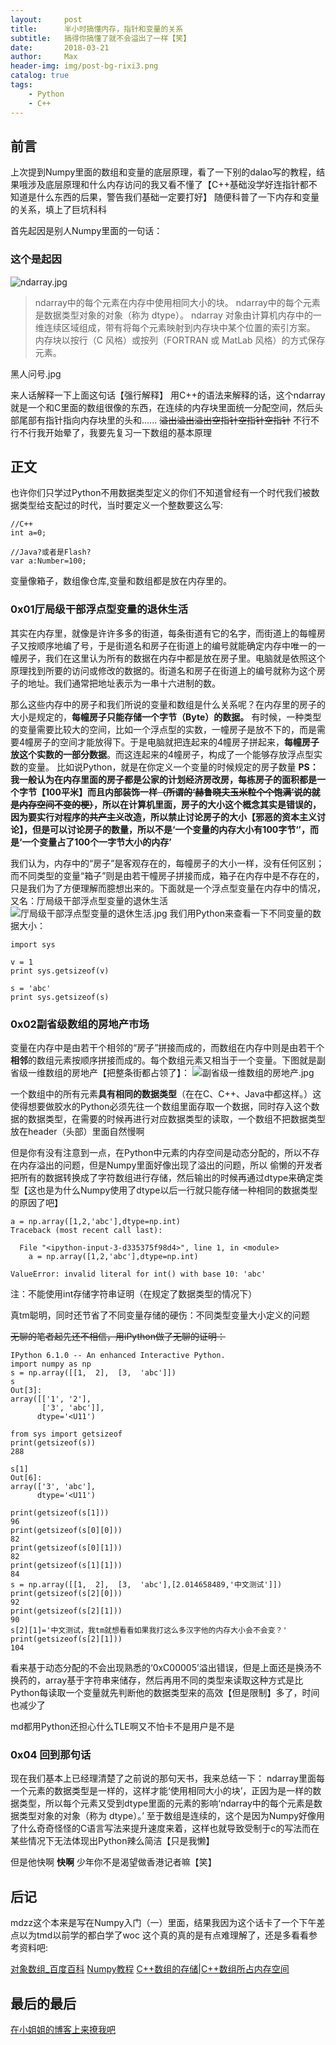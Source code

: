 ```yaml
---
layout:     post
title:      半小时搞懂内存，指针和变量的关系
subtitle:   搞得你搞懂了就不会溢出了一样【笑】
date:       2018-03-21
author:     Max
header-img: img/post-bg-rixi3.png
catalog: true
tags:
    - Python
    - C++
---
```



## 前言
上次提到Numpy里面的数组和变量的底层原理，看了一下别的dalao写的教程，结果哦涉及底层原理和什么内存访问的我又看不懂了【C++基础没学好连指针都不知道是什么东西的后果，警告我们基础一定要打好】
随便科普了一下内存和变量的关系，填上了巨坑科科

首先起因是别人Numpy里面的一句话：
### 这个是起因
![ndarray.jpg](https://upload-images.jianshu.io/upload_images/10219317-7156270ce2909b87.jpg?imageMogr2/auto-orient/strip%7CimageView2/2/w/1240)

>ndarray中的每个元素在内存中使用相同大小的块。 ndarray中的每个元素是数据类型对象的对象（称为 dtype）。
ndarray 对象由计算机内存中的一维连续区域组成，带有将每个元素映射到内存块中某个位置的索引方案。 内存块以按行（C 风格）或按列（FORTRAN 或 MatLab 风格）的方式保存元素。


黑人问号.jpg

来人话解释一下上面这句话【强行解释】
用C++的语法来解释的话，这个ndarray就是一个和C里面的数组很像的东西，在连续的内存块里面统一分配空间，然后头部尾部有指针指向内存块里的头和......
~~溢出溢出溢出空指针空指针空指针~~
不行不行不行我开始晕了，我要先复习一下数组的基本原理

## 正文

也许你们只学过Python不用数据类型定义的你们不知道曾经有一个时代我们被数据类型给支配过的时代，当时要定义一个整数要这么写:
```
//C++
int a=0;

//Java?或者是Flash?
var a:Number=100;
```
变量像箱子，数组像仓库,变量和数组都是放在内存里的。

### 0x01厅局级干部浮点型变量的退休生活

其实在内存里，就像是许许多多的街道，每条街道有它的名字，而街道上的每幢房子又按顺序地编了号，于是街道名和房子在街道上的编号就能确定内存中唯一的一幢房子，我们在这里认为所有的数据在内存中都是放在房子里。电脑就是依照这个原理找到所要的访问或修改的数据的。街道名和房子在街道上的编号就称为这个房子的地址。我们通常把地址表示为一串十六进制的数。

那么这些内存中的房子和我们所说的变量和数组是什么关系呢？在内存里的房子的大小是规定的，**每幢房子只能存储一个字节（Byte）的数据。**
有时候，一种类型的变量需要比较大的空间，比如一个浮点型的实数，一幢房子是放不下的，而是需要4幢房子的空间才能放得下。于是电脑就把连起来的4幢房子拼起来，**每幢房子放这个实数的一部分数据**。而这连起来的4幢房子，构成了一个能够存放浮点型实数的变量。
比如说Python，就是在你定义一个变量的时候规定的房子数量
**PS：我一般认为在内存里面的房子都是公家的计划经济房改房，每栋房子的面积都是一个字节【100平米】而且内部装饰一样~~（所谓的‘赫鲁晓夫玉米粒个个饱满’说的就是内存空间不变的梗）~~，所以在计算机里面，房子的大小这个概念其实是错误的，因为要实行对程序的~~共产主义~~改造，所以禁止讨论房子的大小【邪恶的资本主义讨论】，但是可以讨论房子的数量，所以不是‘一个变量的内存大小有100字节‘’，而是‘一个变量占了100个一字节大小的内存’**

我们认为，内存中的“房子”是客观存在的，每幢房子的大小一样，没有任何区别；而不同类型的变量“箱子”则是由若干幢房子拼接而成，箱子在内存中是不存在的，只是我们为了方便理解而臆想出来的。下面就是一个浮点型变量在内存中的情况，又名：厅局级干部浮点型变量的退休生活
![厅局级干部浮点型变量的退休生活.jpg](https://upload-images.jianshu.io/upload_images/10219317-aea4a1b88f8f15e0.jpg?imageMogr2/auto-orient/strip%7CimageView2/2/w/1240)
我们用Python来查看一下不同变量的数据大小：
```
import sys

v = 1
print sys.getsizeof(v)

s = 'abc'
print sys.getsizeof(s)
```

### 0x02副省级数组的房地产市场

变量在内存中是由若干个相邻的“房子”拼接而成的，而数组在内存中则是由若干个**相邻**的数组元素按顺序拼接而成的。每个数组元素又相当于一个变量。下图就是副省级一维数组的房地产【把整条街都占领了】：
![副省级一维数组的房地产.jpg](https://upload-images.jianshu.io/upload_images/10219317-4e128da87e776931.jpg?imageMogr2/auto-orient/strip%7CimageView2/2/w/1240)

一个数组中的所有元素**具有相同的数据类型**（在在C、C++、Java中都这样。）这使得想要做胶水的Python必须先往一个数组里面存取一个数据，同时存入这个数据的数据类型，在需要的时候再进行对应数据类型的读取，一个数组不把数据类型放在header（头部）里面自然慢啊

但是你有没有注意到一点，在Python中元素的内存空间是动态分配的，所以不存在内存溢出的问题，但是Numpy里面好像出现了溢出的问题，所以
偷懒的开发者把所有的数据转换成了字符数组进行存储，然后输出的时候再通过dtype来确定类型【这也是为什么Numpy使用了dtype以后一行就只能存储一种相同的数据类型的原因了吧】
```
a = np.array([1,2,'abc'],dtype=np.int)
Traceback (most recent call last):

  File "<ipython-input-3-d335375f98d4>", line 1, in <module>
    a = np.array([1,2,'abc'],dtype=np.int)

ValueError: invalid literal for int() with base 10: 'abc'
```
注：不能使用int存储字符串证明（在规定了数据类型的情况下）

真tm聪明，同时还节省了不同变量存储的硬伤：不同类型变量大小定义的问题

~~无聊的笔者起先还不相信，用iPython做了无聊的证明：~~
```
IPython 6.1.0 -- An enhanced Interactive Python.
import numpy as np
s = np.array([[1,  2],  [3,  'abc']])
s
Out[3]: 
array([['1', '2'],
       ['3', 'abc']],
      dtype='<U11')

from sys import getsizeof
print(getsizeof(s))
288

s[1]
Out[6]: 
array(['3', 'abc'],
      dtype='<U11')

print(getsizeof(s[1]))
96
print(getsizeof(s[0][0]))
82
print(getsizeof(s[0][1]))
82
print(getsizeof(s[1][1]))
84
s = np.array([[1,  2],  [3,  'abc'],[2.014658489,'中文测试']])
print(getsizeof(s[2][0]))
92
print(getsizeof(s[2][1]))
90
s[2][1]='中文测试，我tm就想看看如果我打这么多汉字他的内存大小会不会变？'
print(getsizeof(s[2][1]))
104
```

看来基于动态分配的不会出现熟悉的‘0xC00005’溢出错误，但是上面还是换汤不换药的，array基于字符串来储存，然后再用不同的类型来读取这种方式是比Python每读取一个变量就先判断他的数据类型来的高效【但是限制】多了，时间也减少了

md都用Python还担心什么TLE啊又不怕卡不是用户是不是

### 0x04 回到那句话

现在我们基本上已经理清楚了之前说的那句天书，我来总结一下：
ndarray里面每一个元素的数据类型是一样的，这样才能‘使用相同大小的块’，正因为是一样的数据类型，所以每个元素又受到dtype里面的元素的影响‘ndarray中的每个元素是数据类型对象的对象（称为 dtype）。’
至于数组是连续的，这个是因为Numpy好像用了什么奇奇怪怪的C语言写法来提升速度来着，这样也就导致受制于c的写法而在某些情况下无法体现出Python辣么简洁【只是我懒】

但是他快啊
**快啊**
少年你不是渴望做香港记者嘛【笑】

## 后记
mdzz这个本来是写在Numpy入门（一）里面，结果我因为这个话卡了一个下午差点以为tmd以前学的都白学了woc
这个真的真的是有点难理解了，还是多看看参考资料吧:

[对象数组_百度百科](https://baike.baidu.com/item/%E5%AF%B9%E8%B1%A1%E6%95%B0%E7%BB%84)
[Numpy教程](https://wizardforcel.gitbooks.io/ts-numpy-tut/content/0.html0)
[C++数组的存储|C++数组所占内存空间](http://c.biancheng.net/cpp/biancheng/view/42.html)

## 最后的最后
[在小姐姐的博客上来撩我吧](https://0xc000005.github.io/)
